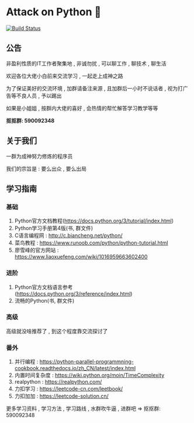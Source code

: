# Attack on Python 🐍

[![Build Status](https://travis-ci.com/attack-on-backend/Python.svg?branch=master)](https://travis-ci.com/github/attack-on-backend/Python)

## 公告

非盈利性质的IT工作者聚集地 , 非诚勿扰 , 可以聊工作 , 聊技术 , 聊生活

欢迎各位大佬小白前来交流学习 , 一起走上成神之路 

为了保证美好的交流环境 , 加群请备注来源 , 且加群后一小时不说话者 , 视为打广告等不良人员 , 予以踢出

如果是小姐姐 , 按群内大佬的喜好 , 会热情的帮忙解答学习教学等等

**抠抠群: 590092348**


## 关于我们

一群为成神努力修炼的程序员 

我们的宗旨是 : 要么出众 , 要么出局 

## 学习指南

### 基础

1. Python官方文档教程(https://docs.python.org/3/tutorial/index.html) 
2. Python学习手册第4版(书, 群文件)
3. C语言编程网 : http://c.biancheng.net/python/
4. 菜鸟教程 : https://www.runoob.com/python/python-tutorial.html
5. 廖雪峰的官方网站 : https://www.liaoxuefeng.com/wiki/1016959663602400

### 进阶

1. Python官方文档语言参考(https://docs.python.org/3/reference/index.html)
2. 流畅的Python(书, 群文件)

### 高级

高级就没啥推荐了 , 到这个程度靠交流探讨了

### 番外

1. 并行编程 : https://python-parallel-programmning-cookbook.readthedocs.io/zh_CN/latest/index.html
2. 内置时间复杂度 : https://wiki.python.org/moin/TimeComplexity
3. realpython : https://realpython.com/
4. 力扣学习 : https://leetcode-cn.com/leetbook/
5. 力扣加加 : https://leetcode-solution.cn/

更多学习资料 , 学习方法 , 学习路线 , 水群吹牛逼 , 进群吧 => 抠抠群: 590092348
